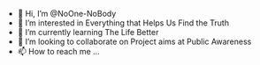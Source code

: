- 👋 Hi, I’m @NoOne-NoBody
- 👀 I’m interested in Everything that Helps Us Find the Truth
- 🌱 I’m currently learning The Life Better
- 💞️ I’m looking to collaborate on Project aims at Public Awareness
- 📫 How to reach me ...

<!---
NoOne-NoBody/NoOne-NoBody is a ✨ special ✨ repository because its `README.md` (this file) appears on your GitHub profile.
You can click the Preview link to take a look at your changes.
--->

